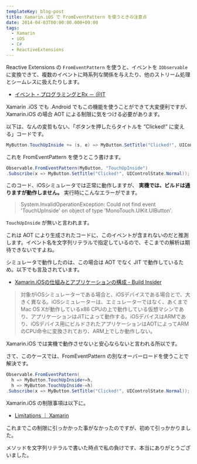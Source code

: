 ```yaml
---
templateKey: blog-post
title: Xamarin.iOS で FromEventPattern を使うときの注意点
date: 2014-04-03T00:00:00.000+09:00
tags:
  - Xamarin
  - iOS
  - C#
  - ReactiveExtensions
---
```

Reactive Extensions の ``FromEventPattern`` を使うと、イベントを ``IObservable`` に変換できて、複数のイベントに時系列な関係を与えたり、他のストリーム処理とシームレスに扱えたりします。
<!--more-->

* [イベント・プログラミングとRx － ＠IT](http://www.atmarkit.co.jp/fdotnet/introrx/introrx_02/introrx_02_02.html)

Xamarin .iOS でも .Android でもこの機能を使うことができて大変便利ですが、Xamarin.iOS の場合 AOT による制限に気をつける必要があります。

以下は、なんの変哲もない、「ボタンを押したらタイトルを ”Clicked!” に変える」コードです。

```csharp
MyButton.TouchUpInside += (s, e) => MyButton.SetTitle("Clicked!", UIControlState.Normal);
```

これを FromEventPattern を使うとこう書けます。

```csharp DoesNotWorkOnDevice.cs
Observable.FromEventPattern(MyButton, "TouchUpInside")
.Subscribe(x => MyButton.SetTitle("Clicked!", UIControlState.Normal));
```

このコード、iOSシミュレータでは正常に動作しますが、 **実機では、ビルドは通りますが動作しません。** 実行時にこんなエラーがでます。


> System.InvalidOperationException: Could not find event 'TouchUpInside' on object of type 'MonoTouch.UIKit.UIButton'.

``TouchUpInside`` が無いと言われます。

これは AOT により生成されたコードに、このイベントが含まれないのだと推測します。イベント名を文字列リテラルで指定しているので、そこまでの解析は期待できないですよね。

シミュレータで動作したのは、この場合は AOT でなく JIT で動作しているため。以下でも言及されています。

* [Xamarin.iOSの仕組みとアプリケーションの構成 - Build Insider](http://www.buildinsider.net/mobile/insidexamarin/05)

> 対象がiOSシミュレーターである場合と、iOSデバイスである場合とで、大きく異なる。iOSシミュレーターは、エミュレーターではなく、あくまでMac OS Xが動作しているx86 CPUの上で動作している仮想マシンであり、アプリケーションはJITによって動作する。iOSデバイスはARMであり、iOSデバイス用にビルドされたアプリケーションはAOTによってARMのCPU命令に変換されており、ARM上でしか動作しない。

Xamarin.iOS では実機で動作させないと安心ならないと言われる所以です。

さて、このケースでは、FromEventPattern の別なオーバーロードを使うことで解決です。

```csharp WorkOnDevice.cs
Observable.FromEventPattern(
  h => MyButton.TouchUpInside+=h, 
  h => MyButton.TouchUpInside-=h)
.Subscribe(x => MyButton.SetTitle("Clicked!", UIControlState.Normal));
```

Xamarin.iOS の制限事項は以下に。

* [Limitations ｜ Xamarin](http://docs.xamarin.com/guides/ios/advanced_topics/limitations/)

これまでこの制限に引っかかった事がなかったのですが、初めて引っかかりました。

メソッドを文字列リテラルで書いた時点で私の負けです、本当にありがとうございました。